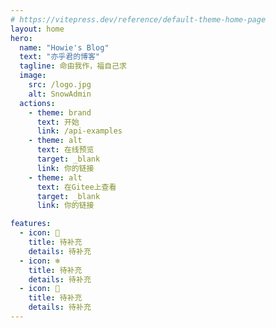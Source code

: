 ```yaml
---
# https://vitepress.dev/reference/default-theme-home-page
layout: home
hero:
  name: "Howie's Blog"
  text: "亦乎君的博客"
  tagline: 命由我作，福自己求
  image:
    src: /logo.jpg
    alt: SnowAdmin
  actions:
    - theme: brand
      text: 开始
      link: /api-examples
    - theme: alt
      text: 在线预览
      target: _blank
      link: 你的链接
    - theme: alt
      text: 在Gitee上查看
      target: _blank
      link: 你的链接

features:
  - icon: 📒
    title: 待补充
    details: 待补充
  - icon: ❄
    title: 待补充
    details: 待补充
  - icon: 🎉
    title: 待补充
    details: 待补充
---
```

